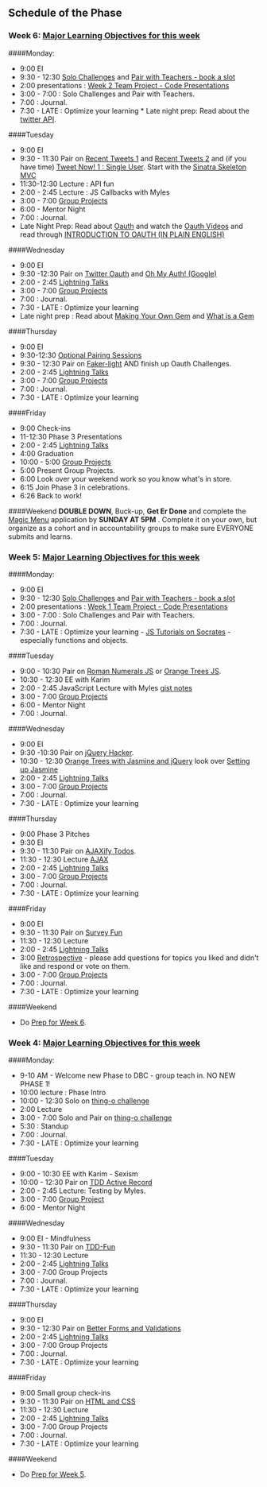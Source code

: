 ## Schedule of the Phase
### Week 6: [Major Learning Objectives for this week](week-3/learning-objectives.md)


####Monday:
* 9:00 EI
* 9:30 - 12:30 [Solo Challenges](week-3/challenges/solo-wk2.md) and [Pair with Teachers - book a slot](https://www.google.com/calendar/selfsched?sstoken=UUR5OG9kZlBFOFFBfGRlZmF1bHR8MTUwNDM0YjRiMDFjMzhhNWYyZjA3NjQwZDlkNjY0MGM)
* 2:00 presentations : [Week 2 Team Project - Code Presentations](week-2/group-projects.md/#presentation)
* 3:00 - 7:00 : Solo Challenges and Pair with Teachers.
* 7:00 : Journal.
* 7:30 - LATE : Optimize your learning * Late night prep: Read about the [twitter API](https://dev.twitter.com/).

####Tuesday
* 9:00 EI
* 9:30 - 11:30 Pair on [Recent Tweets 1](http://socrates.devbootcamp.com/challenges/309) and [Recent Tweets 2](http://socrates.devbootcamp.com/challenges/310) and (if you have time) [Tweet Now! 1 : Single User](http://socrates.devbootcamp.com/challenges/313).  Start with the [Sinatra Skeleton MVC](https://github.com/fox-squirrels-2013/sinatra_skeleton_mvc)
* 11:30-12:30 Lecture : API fun
* 2:00 - 2:45 Lecture : JS Callbacks with Myles
* 3:00 - 7:00 [Group Projects](week-3/group-projects.md)
* 6:00 - Mentor Night
* 7:00 : Journal.
* Late Night Prep: Read about [Oauth](http://en.wikipedia.org/wiki/OAuth) and watch the [Oauth Videos](http://www.youtube.com/user/davidrice000/videos) and read through [INTRODUCTION TO OAUTH (IN PLAIN ENGLISH)](http://blog.varonis.com/introduction-to-oauth/)


####Wednesday
* 9:00 EI
* 9:30 -12:30 Pair on [Twitter Oauth](https://github.com/fox-squirrels-2013/CHALLENGE_Twitter_Oauth) and [Oh My Auth! (Google)](http://socrates.devbootcamp.com/challenges/314)
* 2:00 - 2:45 [Lightning Talks](lightning-talks.md)
* 3:00 - 7:00 [Group Projects](week-3/group-projects.md)
* 7:00 : Journal.
* 7:30 - LATE :  Optimize your learning
* Late night prep : Read about [Making Your Own Gem](http://timelessrepo.com/making-ruby-gems) and [What is a Gem](http://guides.rubygems.org/what-is-a-gem/)

####Thursday
* 9:00 EI
* 9:30-12:30 [Optional Pairing Sessions](https://www.google.com/calendar/selfsched?sstoken=UUR5OG9kZlBFOFFBfGRlZmF1bHR8MTUwNDM0YjRiMDFjMzhhNWYyZjA3NjQwZDlkNjY0MGM)
* 9:30 - 12:30 Pair on [Faker-light]() AND finish up Oauth Challenges. 
* 2:00 - 2:45 [Lightning Talks](lightning-talks.md)
* 3:00 - 7:00 [Group Projects](week-3/group-projects.md)
* 7:00 : Journal.
* 7:30 - LATE :  Optimize your learning

####Friday
* 9:00 Check-ins
* 11-12:30 Phase 3 Presentations
* 2:00 - 2:45 [Lightning Talks](lightning-talks.md)
* 4:00 Graduation
* 10:00 - 5:00 [Group Projects](week-3/group-projects.md)
* 5:00 Present Group Projects. 
* 6:00 Look over your weekend work so you know what's in store.
* 6:15 Join Phase 3 in celebrations. 
* 6:26 Back to work!

####Weekend
**DOUBLE DOWN**, Buck-up, **Get Er Done** and complete the [Magic Menu]() application by **SUNDAY AT 5PM** .  Complete it on your own, but organize as a cohort and in accountability groups to make sure EVERYONE submits and learns. 


### Week 5: [Major Learning Objectives for this week](week-2/learning-objectives.md)


####Monday:
* 9:00 EI
* 9:30 - 12:30 [Solo Challenges](week-2/challenges/solo-wk1.md) and [Pair with Teachers - book a slot](https://www.google.com/calendar/selfsched?sstoken=UUNYb2VlaVV6SXhCfGRlZmF1bHR8ZDk2NTBjOTBjMDM0ZmMxMzg1ODJiZWRlNmI5NDRjYzg)
* 2:00 presentations : [Week 1 Team Project - Code Presentations](week-1/group-projects.md/#presentation)
* 3:00 - 7:00 : Solo Challenges and Pair with Teachers.
* 7:00 : Journal.
* 7:30 - LATE : Optimize your learning - [JS Tutorials on Socrates](http://socrates.devbootcamp.com/labs/javascript/introduction/introduction) - especially functions and objects. 

####Tuesday
* 9:00 - 10:30 Pair on [Roman Numerals JS](https://github.com/fox-squirrels-2013/roman_js) or
[Orange Trees JS](https://github.com/fox-squirrels-2013/simple_orange_js).
* 10:30 - 12:30 EE with Karim
* 2:00 - 2:45 JavaScript Lecture with Myles [gist notes](https://gist.github.com/quackingduck/931a794bbe4e324cddb1)
* 3:00 - 7:00 [Group Projects](week-2/group-projects.md)
* 6:00 - Mentor Night
* 7:00 : Journal.

####Wednesday
* 9:00 EI
* 9:30 -10:30 Pair on [jQuery Hacker](week-2/challenges/challenge-jquery-hacker.md).
* 10:30 - 12:30 [Orange Trees with Jasmine and jQuery](https://github.com/fox-squirrels-2013/orange_jasmine) look over [Setting up Jasmine](week-2/lectures/js-testing.md)
* 2:00 - 2:45 [Lightning Talks](lightning-talks.md)
* 3:00 - 7:00 [Group Projects](week-2/group-projects.md)
* 7:00 : Journal.
* 7:30 - LATE :  Optimize your learning

####Thursday
* 9:00 Phase 3 Pitches
* 9:30 EI
* 9:30 - 11:30 Pair on [AJAXify Todos](https://github.com/fox-squirrels-2013/ajax_todos).
* 11:30 - 12:30 Lecture [AJAX](https://gist.github.com/dbc-challenges/0f31c091db0a6d042bc2)
* 2:00 - 2:45 [Lightning Talks](week-2/lightning-talks.md)
* 3:00 - 7:00 [Group Projects](week-2/group-projects.md)
* 7:00 : Journal.
* 7:30 - LATE :  Optimize your learning

####Friday
* 9:00 EI
* 9:30 - 11:30 Pair on [Survey Fun](https://github.com/fox-squirrels-2013/survey_fun)
* 11:30 - 12:30 Lecture
* 2:00 - 2:45 [Lightning Talks](week-2/lightning-talks.md)
* 3:00 [Retrospective](http://www.google.com/moderator/#15/e=20fa16&t=20fa16.41) - please add questions for topics you liked and didn't like and respond or vote on them.
* 3:00 - 7:00 [Group Projects](week-2/group-projects.md)
* 7:00 : Journal.
* 7:30 - LATE :  Optimize your learning

####Weekend
* Do [Prep for Week 6](week-3.md#prep).


### Week 4: [Major Learning Objectives for this week](week-1/learning-objectives.md)

####Monday:
* 9-10 AM - Welcome new Phase to DBC - group teach in. NO NEW PHASE 1!
* 10:00 lecture : Phase Intro
* 10:00 - 12:30 Solo on [thing-o challenge](https://github.com/fox-squirrels-2013/CHALLENGE_thing-o)
* 2:00 Lecture 
* 3:00 - 7:00 Solo and Pair on [thing-o challenge](https://github.com/fox-squirrels-2013/CHALLENGE_thing-o)
* 5:30 : Standup
* 7:00 : Journal.
* 7:30 - LATE : Optimize your learning

####Tuesday
* 9:00 - 10:30 EE with Karim - Sexism
* 10:00 - 12:30 Pair on [TDD Active Record](https://github.com/fox-squirrels-2013/CHALLENGE-tdd-activerecord)
* 2:00 - 2:45 Lecture: Testing by Myles.
* 3:00 - 7:00 [Group Project](week-1/group-projects.md) 
* 6:00 - Mentor Night

####Wednesday
* 9:00 EI - Mindfulness
* 9:30 - 11:30 Pair on [TDD-Fun](https://github.com/fox-squirrels-2013/hungry_boot)
* 11:30 - 12:30 Lecture
* 2:00 - 2:45 [Lightning Talks](week-1/lightning-talks.md)
* 3:00 - 7:00 Group Projects
* 7:00 : Journal.
* 7:30 - LATE :  Optimize your learning

####Thursday
* 9:00 EI 
* 9:30 - 12:30 Pair on 
[Better Forms and Validations](https://github.com/fox-squirrels-2013/CHALLENGE-forms-and-users)
* 2:00 - 2:45 [Lightning Talks](week-1/lightning-talks.md)
* 3:00 - 7:00 Group Projects
* 7:00 : Journal.
* 7:30 - LATE :  Optimize your learning

####Friday
* 9:00 Small group check-ins
* 9:30 - 11:30 Pair on [HTML and CSS](https://github.com/fox-squirrels-2013/CHALLENGE-html-and-css)
* 11:30 - 12:30 Lecture
* 2:00 - 2:45 [Lightning Talks](week-1/lightning-talks.md)
* 3:00 - 7:00 Group Projects
* 7:00 : Journal.
* 7:30 - LATE :  Optimize your learning

####Weekend
* Do [Prep for Week 5](week-2.md#prep).

